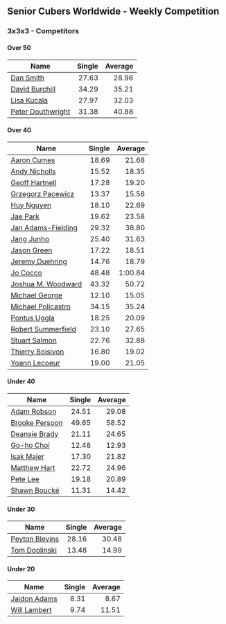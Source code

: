 ## Senior Cubers Worldwide - Weekly Competition
### 3x3x3 - Competitors

#### Over 50

| Name | Single | Average |
| -- | --: | --: |
| [Dan Smith](../persons/dan_smith.md) | 27.63 | 28.96 |
| [David Burchill](../persons/david_burchill.md) | 34.29 | 35.21 |
| [Lisa Kucala](../persons/lisa_kucala.md) | 27.97 | 32.03 |
| [Peter Douthwright](../persons/peter_douthwright.md) | 31.38 | 40.88 |

#### Over 40

| Name | Single | Average |
| -- | --: | --: |
| [Aaron Cumes](../persons/aaron_cumes.md) | 18.69 | 21.68 |
| [Andy Nicholls](../persons/andy_nicholls.md) | 15.52 | 18.35 |
| [Geoff Hartnell](../persons/geoff_hartnell.md) | 17.28 | 19.20 |
| [Grzegorz Pacewicz](../persons/grzegorz_pacewicz.md) | 13.37 | 15.58 |
| [Huy Nguyen](../persons/huy_nguyen.md) | 18.10 | 22.69 |
| [Jae Park](../persons/jae_park.md) | 19.62 | 23.58 |
| [Jan Adams-Fielding](../persons/jan_adams-fielding.md) | 29.32 | 38.80 |
| [Jang Junho](../persons/jang_junho.md) | 25.40 | 31.63 |
| [Jason Green](../persons/jason_green.md) | 17.22 | 18.51 |
| [Jeremy Duehring](../persons/jeremy_duehring.md) | 14.76 | 18.79 |
| [Jo Cocco](../persons/jo_cocco.md) | 48.48 | 1:00.84 |
| [Joshua M. Woodward](../persons/joshua_m._woodward.md) | 43.32 | 50.72 |
| [Michael George](../persons/michael_george.md) | 12.10 | 15.05 |
| [Michael Policastro](../persons/michael_policastro.md) | 34.15 | 35.24 |
| [Pontus Uggla](../persons/pontus_uggla.md) | 18.25 | 20.09 |
| [Robert Summerfield](../persons/robert_summerfield.md) | 23.10 | 27.65 |
| [Stuart Salmon](../persons/stuart_salmon.md) | 22.76 | 32.88 |
| [Thierry Boisivon](../persons/thierry_boisivon.md) | 16.80 | 19.02 |
| [Yoann Lecoeur](../persons/yoann_lecoeur.md) | 19.00 | 21.05 |

#### Under 40

| Name | Single | Average |
| -- | --: | --: |
| [Adam Robson](../persons/adam_robson.md) | 24.51 | 29.08 |
| [Brooke Persoon](../persons/brooke_persoon.md) | 49.65 | 58.52 |
| [Deansie Brady](../persons/deansie_brady.md) | 21.11 | 24.65 |
| [Go-ho Choi](../persons/go-ho_choi.md) | 12.48 | 12.93 |
| [Isak Majer](../persons/isak_majer.md) | 17.30 | 21.82 |
| [Matthew Hart](../persons/matthew_hart.md) | 22.72 | 24.96 |
| [Pete Lee](../persons/pete_lee.md) | 19.18 | 20.89 |
| [Shawn Boucké](../persons/shawn_boucke.md) | 11.31 | 14.42 |

#### Under 30

| Name | Single | Average |
| -- | --: | --: |
| [Peyton Blevins](../persons/peyton_blevins.md) | 28.16 | 30.48 |
| [Tom Doolinski](../persons/tom_doolinski.md) | 13.48 | 14.99 |

#### Under 20

| Name | Single | Average |
| -- | --: | --: |
| [Jaidon Adams](../persons/jaidon_adams.md) | 8.31 | 8.67 |
| [Will Lambert](../persons/will_lambert.md) | 9.74 | 11.51 |

